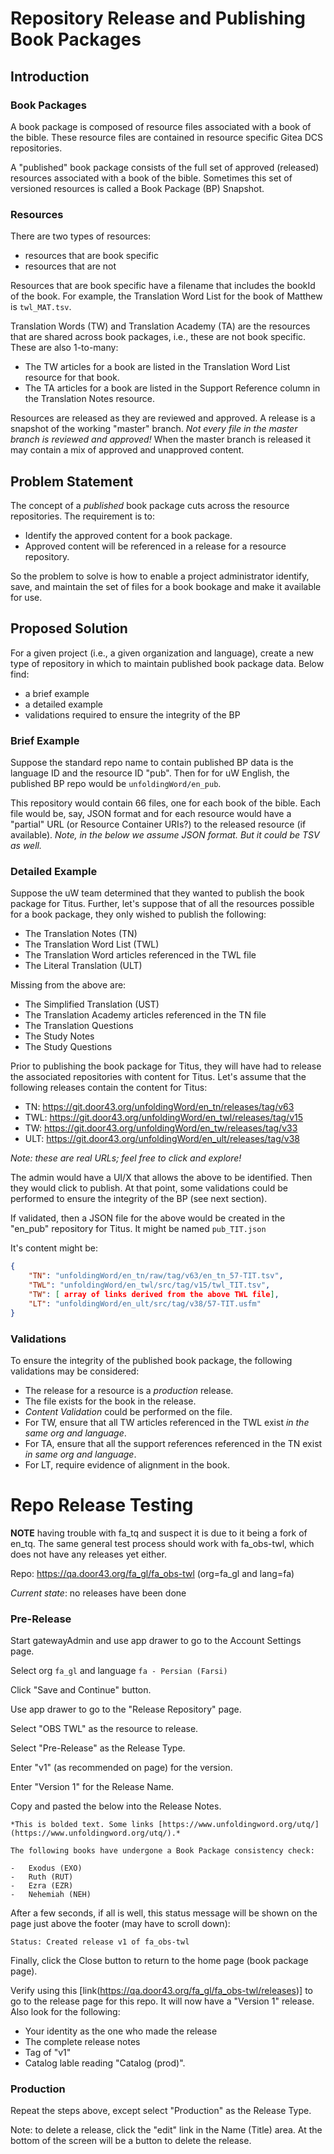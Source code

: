 # Repository Release and Publishing Book Packages

## Introduction

### Book Packages
A book package is composed of resource files associated with a book of the bible. These resource files are contained in resource specific Gitea DCS repositories. 

A "published" book package consists of the full set of approved (released) resources associated with a book of the bible. Sometimes this set of versioned resources is called a Book Package (BP) Snapshot.

### Resources
There are two types of resources:
- resources that are book specific
- resources that are not

Resources that are book specific have a filename that includes the bookId of the book. For example, the Translation Word List for the book of Matthew is `twl_MAT.tsv`.

Translation Words (TW) and Translation Academy (TA) are the resources that are shared across book packages, i.e., these are not book specific. These are also 1-to-many:
- The TW articles for a book are listed in the Translation Word List resource for that book.
- The TA articles for a book are listed in the Support Reference column in the Translation Notes resource.

Resources are released as they are reviewed and approved. A release is a snapshot of the working "master" branch. *Not every file in the master branch is reviewed and approved!* When the master branch is released it may contain a mix of approved and unapproved content.

## Problem Statement
The concept of a *published* book package cuts across the resource repositories. The requirement is to:
- Identify the approved content for a book package.
- Approved content will be referenced in a release for a resource repository.

So the problem to solve is how to enable a project administrator identify, save, and maintain the set of files for a book bookage and make it available for use.

## Proposed Solution
For a given project (i.e., a given organization and language), create a new type of repository in which to maintain published book package data. Below find:
- a brief example
- a detailed example
- validations required to ensure the integrity of the BP

### Brief Example
Suppose the standard repo name to contain published BP data is the language ID and the resource ID "pub". Then for for uW English, the published BP repo would be `unfoldingWord/en_pub`.

This repository would contain 66 files, one for each book of the bible. Each file would be, say, JSON format and for each resource would have a "partial" URL (or Resource Container URIs?) to the released resource (if available). *Note, in the below we assume JSON format. But it could be TSV as well.*

### Detailed Example
Suppose the uW team determined that they wanted to publish the book package for Titus. Further, let's suppose that of all the resources possible for a book package, they only wished to publish the following:
- The Translation Notes (TN)
- The Translation Word List (TWL)
- The Translation Word articles referenced in the TWL file
- The Literal Translation (ULT)

Missing from the above are:
- The Simplified Translation (UST)
- The Translation Academy articles referenced in the TN file
- The Translation Questions
- The Study Notes
- The Study Questions

Prior to publishing the book package for Titus, they will have had to release the associated repositories with content for Titus. Let's assume that the following releases contain the content for Titus:
- TN: https://git.door43.org/unfoldingWord/en_tn/releases/tag/v63
- TWL: https://git.door43.org/unfoldingWord/en_twl/releases/tag/v15
- TW: https://git.door43.org/unfoldingWord/en_tw/releases/tag/v33
- ULT: https://git.door43.org/unfoldingWord/en_ult/releases/tag/v38

*Note: these are real URLs; feel free to click and explore!*

The admin would have a UI/X that allows the above to be identified. Then they would click to publish. At that point, some validations could be performed to ensure the integrity of the BP (see next section).

If validated, then a JSON file for the above would be created in the "en_pub" repository for Titus. It might be named `pub_TIT.json`

It's content might be:
```json
{
	"TN": "unfoldingWord/en_tn/raw/tag/v63/en_tn_57-TIT.tsv",
	"TWL": "unfoldingWord/en_twl/src/tag/v15/twl_TIT.tsv",
	"TW": [ array of links derived from the above TWL file],
	"LT": "unfoldingWord/en_ult/src/tag/v38/57-TIT.usfm"
}
```


### Validations
To ensure the integrity of the published book package, the following validations may be considered:
- The release for a resource is a *production* release.
- The file exists for the book in the release.
- *Content Validation* could be performed on the file.
- For TW, ensure that all TW articles referenced in the TWL exist *in the same org and language*.
- For TA, ensure that all the support references referenced in the TN exist *in same org and language*.
- For LT, require evidence of alignment in the book.



# Repo Release Testing

**NOTE** having trouble with fa_tq and suspect it is due to it being a fork of en_tq. The same general test process should work with fa_obs-twl, which does not have any releases yet either.

Repo: https://qa.door43.org/fa_gl/fa_obs-twl
(org=fa_gl and lang=fa)

*Current state*: no releases have been done

### Pre-Release 
Start gatewayAdmin and use app drawer to go to the Account Settings page.

Select org `fa_gl` and language `fa - Persian (Farsi)`

Click "Save and Continue" button.

Use app drawer to go to the "Release Repository" page.

Select "OBS TWL" as the resource to release.

Select "Pre-Release" as the Release Type.

Enter "v1" (as recommended on page) for the version.

Enter "Version 1" for the Release Name.

Copy and pasted the below into the Release Notes.
```
*This is bolded text. Some links [https://www.unfoldingword.org/utq/](https://www.unfoldingword.org/utq/).*

The following books have undergone a Book Package consistency check:

-   Exodus (EXO)
-   Ruth (RUT)
-   Ezra (EZR)
-   Nehemiah (NEH)
```

After a few seconds, if all is well, this status message will be shown on the page just above the footer (may have to scroll down):
```
Status: Created release v1 of fa_obs-twl
```
Finally, click the Close button to return to the home page (book package page).

Verify using this [link(https://qa.door43.org/fa_gl/fa_obs-twl/releases)] to go to the release page for this repo. It will now have a "Version 1" release. Also look for the following:
- Your identity as the one who made the release
- The complete release notes
- Tag of "v1"
- Catalog lable reading "Catalog (prod)".

### Production

Repeat the steps above, except select "Production" as the Release Type.

Note: to delete a release, click the "edit" link in the Name (Title) area. At the bottom of the screen will be a button to delete the release.

